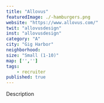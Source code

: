 ```yaml
---
title: "Allovus"
featuredImage: ./-hamburgers.png
website: "https://www.allovus.com/"
twit: "allovusdesign"
inst: "allovusdesign"
category: "A"
city: "Gig Harbor"
neighborhood:
size: "Small (1-10)"
map: ['','']
tags:
    - recruiter
published: true
---
```


Description
